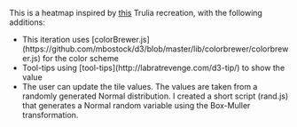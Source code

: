 This is a heatmap inspired by [this](http://bl.ocks.org/tjdecke/5558084) Trulia recreation, with the following additions:
<ul>
<li>This iteration uses [colorBrewer.js](https://github.com/mbostock/d3/blob/master/lib/colorbrewer/colorbrewer.js) for the color scheme</li>
<li>Tool-tips using [tool-tips](http://labratrevenge.com/d3-tip/) to show the value</li>
<li>The user can update the tile values. The values are taken from a randomly generated Normal distribution. I created a short script (rand.js) that generates a Normal random variable using the Box-Muller transformation.</li>
</ul>
